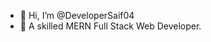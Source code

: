 - 👋 Hi, I’m @DeveloperSaif04
- 👀 A skilled MERN Full Stack Web Developer.

<!---
DeveloperSaif04/DeveloperSaif04 is a ✨ special ✨ repository because its `README.md` (this file) appears on your GitHub profile.
You can click the Preview link to take a look at your changes.
--->
